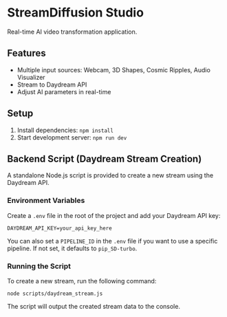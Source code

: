 # StreamDiffusion Studio

Real-time AI video transformation application.

## Features
- Multiple input sources: Webcam, 3D Shapes, Cosmic Ripples, Audio Visualizer
- Stream to Daydream API
- Adjust AI parameters in real-time

## Setup
1. Install dependencies: `npm install`
2. Start development server: `npm run dev`

## Backend Script (Daydream Stream Creation)

A standalone Node.js script is provided to create a new stream using the Daydream API.

### Environment Variables
Create a `.env` file in the root of the project and add your Daydream API key:
```
DAYDREAM_API_KEY=your_api_key_here
```

You can also set a `PIPELINE_ID` in the `.env` file if you want to use a specific pipeline. If not set, it defaults to `pip_SD-turbo`.

### Running the Script
To create a new stream, run the following command:
```
node scripts/daydream_stream.js
```
The script will output the created stream data to the console.
